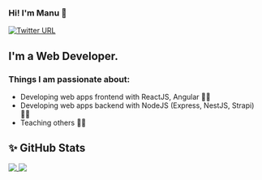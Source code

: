 ### Hi! I'm Manu 👋
[![Twitter URL](https://img.shields.io/twitter/url/https/twitter.com/bukotsunikki.svg?style=social&label=Follow%20%40YoanMPP)](https://twitter.com/yoanMPP)
## I'm a Web Developer.
### Things I am passionate about:
- Developing web apps frontend with ReactJS, Angular 👨‍💻
- Developing web apps backend with NodeJS (Express, NestJS, Strapi) 👨‍💻
- Teaching others 👨‍🏫

## ✨ GitHub Stats

<a href="https://github.com/manu2manu">
  <img align="top" src="https://github-readme-stats.vercel.app/api?username=manu2manu&hide_rank=false&show_icons=true&line_height=27&count_private=true&theme=react" />
</a>
<a href="https://github.com/manu2manu">
  <img align="top" src="https://github-readme-stats.vercel.app/api/top-langs/?username=manu2manu&hide=tex,html,css&count_private=true&theme=react" />
</a>


<!--
**manu2manu/manu2manu** is a ✨ _special_ ✨ repository because its `README.md` (this file) appears on your GitHub profile.

Here are some ideas to get you started:

- 🔭 I’m currently working on ...
- 🌱 I’m currently learning ...
- 👯 I’m looking to collaborate on ...
- 🤔 I’m looking for help with ...
- 💬 Ask me about ...
- 📫 How to reach me: ...
- 😄 Pronouns: ...
- ⚡ Fun fact: ...
-->
